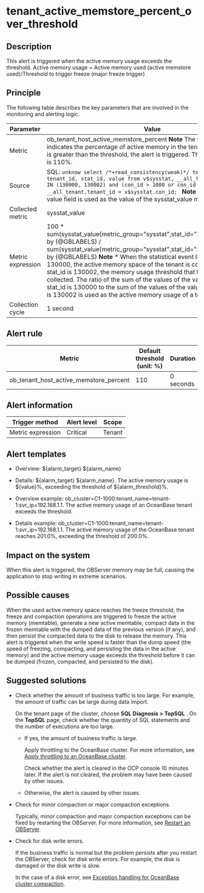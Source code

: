 tenant_active_memstore_percent_over_threshold 
==================================================================



**Description** 
------------------------------------

This alert is triggered when the active memory usage exceeds the threshold. Active memory usage = Active memory used (active memstore used)/Threshold to trigger freeze (major freeze trigger)

Principle 
------------------------------

The following table describes the key parameters that are involved in the monitoring and alerting logic. 


|     Parameter     |                                                                                                                                                                                                                                                                                                                                                          Value                                                                                                                                                                                                                                                                                                                                                          |
|-------------------|-------------------------------------------------------------------------------------------------------------------------------------------------------------------------------------------------------------------------------------------------------------------------------------------------------------------------------------------------------------------------------------------------------------------------------------------------------------------------------------------------------------------------------------------------------------------------------------------------------------------------------------------------------------------------------------------------------------------------|
| Metric            | ob_tenant_host_active_memstore_percent **Note**  The value of this metric indicates the percentage of active memory in the tenant. When the value is greater than the threshold, the alert is triggered. The default threshold is 110%.                                                                                                                                                                                                                                                                                                                                                                                                                                                 |
| Source            | SQL: ```unknow select /*+read_consistency(weak)*/ tenant_name, tenant_id, stat_id, value from v$sysstat, __all_tenant where stat_id IN (130000, 130002) and (con_id > 1000 or con_id = 1) and __all_tenant.tenant_id = v$sysstat.con_id; ```  **Note**  The value of the value field is used as the value of the sysstat_value metric.                                                                                                                                                                                                                                                                                                                          |
| Collected metric  | sysstat_value                                                                                                                                                                                                                                                                                                                                                                                                                                                                                                                                                                                                                                                                                                           |
| Metric expression | 100 \* sum(sysstat_value{metric_group="sysstat",stat_id="130000",@LABELS}) by (@GBLABELS) / sum(sysstat_value{metric_group="sysstat",stat_id="130002",@LABELS}) by (@GBLABELS) **Note**  * When the statistical event ID (stat_id) is 130000, the active memory space of the tenant is collected.   * When the stat_id is 130002, the memory usage threshold that triggers a freeze is collected.    The ratio of the sum of the values of the value field when stat_id is 130000 to the sum of the values of the value field when stat_id is 130002 is used as the active memory usage of a tenant. |
| Collection cycle  | 1 second                                                                                                                                                                                                                                                                                                                                                                                                                                                                                                                                                                                                                                                                                                                |



**Alert rule** 
-----------------------------------



|                 Metric                 | Default threshold (unit: %) | Duration  | Detection cycle | Time before clearance |
|----------------------------------------|-----------------------------|-----------|-----------------|-----------------------|
| ob_tenant_host_active_memstore_percent | 110                         | 0 seconds | 60 seconds      | 5 minutes             |



**Alert information** 
------------------------------------------



|  Trigger method   | Alert level | Scope  |
|-------------------|-------------|--------|
| Metric expression | Critical    | Tenant |



**Alert templates** 
----------------------------------------

* Overview: ${alarm_target} ${alarm_name}

  

* Details: ${alarm_target} ${alarm_name}. The active memory usage is ${value}%, exceeding the threshold of ${alarm_threshold}%.

  

* Overview example: ob_cluster=C1-1000:tenant_name=tenant-1:svr_ip=192.168.1.1. The active memory usage of an OceanBase tenant exceeds the threshold.

  

* Details example: ob_cluster=C1-1000:tenant_name=tenant-1:svr_ip=192.168.1.1. The active memory usage of the OceanBase tenant reaches 201.0%, exceeding the threshold of 200.0%.

  




**Impact on the system** 
---------------------------------------------

When this alert is triggered, the OBServer memory may be full, causing the application to stop writing in extreme scenarios.

**Possible causes** 
----------------------------------------

When the used active memory space reaches the freeze threshold, the freeze and compaction operations are triggered to freeze the active memory (memtable), generate a new active memtable, compact data in the frozen memtable with the dumped data of the previous version (if any), and then persist the compacted data to the disk to release the memory. This alert is triggered when the write speed is faster than the dump speed (the speed of freezing, compacting, and persisting the data in the active memory) and the active memory usage exceeds the threshold before it can be dumped (frozen, compacted, and persisted to the disk).

Suggested solutions 
----------------------------------------

* Check whether the amount of business traffic is too large. For example, the amount of traffic can be large during data import. 

  On the tenant page of the cluster, choose **SQL Diagnosis \> TopSQL** . On the **TopSQL** page, check whether the quantity of SQL statements and the number of executions are too large. 
  * If yes, the amount of business traffic is large. 

    Apply throttling to the OceanBase cluster. For more information, see [Apply throttling to an OceanBase cluster](../4.alarm-appendix/5.limit-the-inbound-traffic-of-the-oceanbase-cluster.md). 

    Check whether the alert is cleared in the OCP console 10 minutes later. If the alert is not cleared, the problem may have been caused by other issues.
    
  
  * Otherwise, the alert is caused by other issues.

    
  

  

* Check for minor compaction or major compaction exceptions. 

  Typically, minor compaction and major compaction exceptions can be fixed by restarting the OBServer. For more information, see [Restart an OBServer](../../3.ob-cloud-platform/4.manage-clusters/3.basic-operations/8.manage-the-observer-cluster/4.restart-observer.md).
  

* Check for disk write errors. 

  If the business traffic is normal but the problem persists after you restart the OBServer, check for disk write errors. For example, the disk is damaged or the disk write is slow. 

  In the case of a disk error, see [Exception handling for OceanBase cluster compaction](../4.alarm-appendix/3.handle-oceanbase-cluster-merge-exceptions.md).
  



